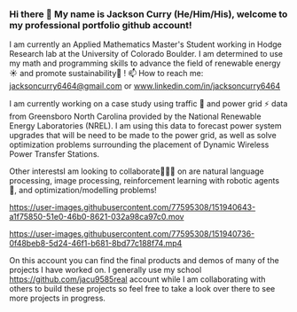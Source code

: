 ### Hi there 👋  My name is Jackson Curry (He/Him/His), welcome to my professional portfolio github account!  
I am currently an Applied Mathematics Master's Student working in Hodge Research lab at the University of Colorado Boulder.  I am determined to use my math and programming skills to advance the field of renewable energy ☀️ and promote sustainability🌱 ! 📫 How to reach me: jacksoncurry6464@gmail.com or www.linkedin.com/in/jacksoncurry6464

I am currently working on a case study using traffic 🚗 and power grid ⚡ data from Greensboro North Carolina provided by the National Renewable Energy Laboratories (NREL).  I am using this data to forecast power system upgrades that will be need to be made to the power grid, as well as solve optimization problems surrounding the placement of Dynamic Wireless Power Transfer Stations.

Other interestsI am looking to collaborate🧑‍🤝‍🧑 on are natural language processing, image processing, reinforcement learning with robotic agents 🤖, and optimization/modelling problems!


https://user-images.githubusercontent.com/77595308/151940643-a1f75850-51e0-46b0-8621-032a98ca97c0.mov



https://user-images.githubusercontent.com/77595308/151940736-0f48beb8-5d24-46f1-b681-8bd77c188f74.mp4



On this account you can find the final products and demos of many of the projects I have worked on.  I generally use my school https://github.com/jacu9585real account while I am collaborating with others to build these projects so feel free to take a look over there to see more projects in progress.

<!---
**jacksonCurry6464/jacksonCurry6464** is a ✨ _special_ ✨ repository because its `README.md` (this file) appears on your GitHub profile.

Here are some ideas to get you started:

- 🔭 I’m currently working on ...
- 🌱 I’m currently learning ...



- 👯 I’m looking to collaborate on ...
- 🤔 I’m looking for help with ...
- 💬 Ask me about ...
- 📫 How to reach me: ...
- 😄 Pronouns: ...
- ⚡ Fun fact: ...
-->
